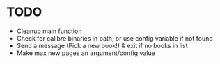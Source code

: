 # TODO

-   Cleanup main function
-   Check for calibre binaries in path, or use config variable if not found
-   Send a message (Pick a new book!) & exit if no books in list
-   Make max new pages an argument/config value
